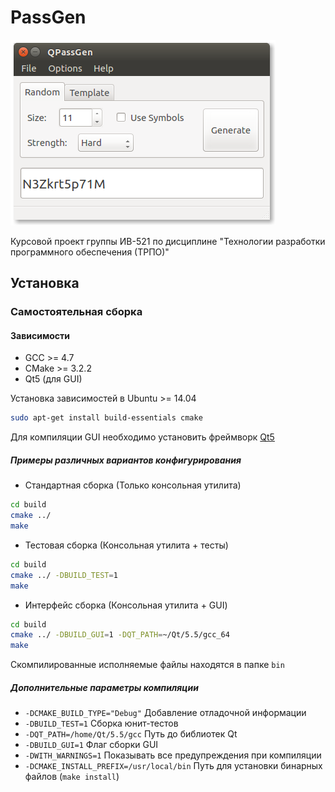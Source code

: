# PassGen
![](/GUI_Screen.png?raw=true "Пример графического интерфейса")

Курсовой проект группы ИВ-521 по дисциплине "Технологии разработки программного обеспечения (ТРПО)"

## Установка

### Самостоятельная сборка
#### Зависимости
* GCC >= 4.7
* CMake >= 3.2.2
* Qt5 (для GUI)

Установка зависимостей в Ubuntu >= 14.04
```bash
sudo apt-get install build-essentials cmake
```
Для компиляции GUI необходимо установить фреймворк [Qt5](http://qt.io)

##### Примеры различных вариантов конфигурирования
* Cтандартная сборка (Только консольная утилита)
```bash
cd build
cmake ../
make
```
* Тестовая сборка (Консольная утилита + тесты)
```bash
cd build
cmake ../ -DBUILD_TEST=1
make
```
* Интерфейс сборка (Консольная утилита + GUI)
```bash
cd build
cmake ../ -DBUILD_GUI=1 -DQT_PATH=~/Qt/5.5/gcc_64
make
```
Скомпилированные исполняемые файлы находятся в папке `bin`

##### Дополнительные параметры компиляции
* `-DCMAKE_BUILD_TYPE="Debug"`
    Добавление отладочной информации
* `-DBUILD_TEST=1`
    Сборка юнит-тестов
* `-DQT_PATH=/home/Qt/5.5/gcc`
	Путь до библиотек Qt
* `-DBUILD_GUI=1`
	Флаг сборки GUI
* `-DWITH_WARNINGS=1`
	Показывать все предупреждения при компиляции
* `-DCMAKE_INSTALL_PREFIX=/usr/local/bin`
	Путь для установки бинарных файлов (`make install`)
